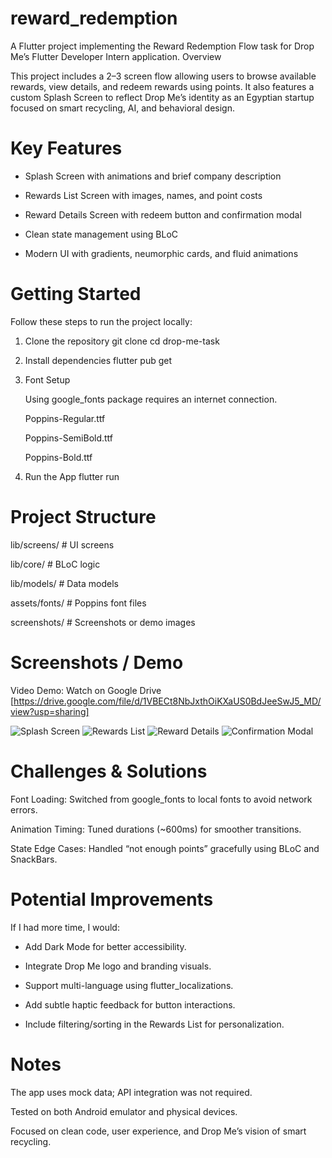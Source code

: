# reward_redemption
A Flutter project implementing the Reward Redemption Flow task for Drop Me’s Flutter Developer Intern application.
Overview

This project includes a 2–3 screen flow allowing users to browse available rewards, view details, and redeem rewards using points.
It also features a custom Splash Screen to reflect Drop Me’s identity as an Egyptian startup focused on smart recycling, AI, and behavioral design.

# Key Features

- Splash Screen with animations and brief company description

- Rewards List Screen with images, names, and point costs

- Reward Details Screen with redeem button and confirmation modal

- Clean state management using BLoC

- Modern UI with gradients, neumorphic cards, and fluid animations

# Getting Started

Follow these steps to run the project locally:

1. Clone the repository
git clone <repository-url>
cd drop-me-task

2. Install dependencies
flutter pub get

3. Font Setup
   
   Using google_fonts package requires an internet connection.

    Poppins-Regular.ttf

      Poppins-SemiBold.ttf

      Poppins-Bold.ttf
   
     
5. Run the App
flutter run

# Project Structure
lib/screens/       # UI screens 

lib/core/          # BLoC logic

lib/models/        # Data models

assets/fonts/      # Poppins font files

screenshots/       # Screenshots or demo images

# Screenshots / Demo

Video Demo: Watch on Google Drive
[https://drive.google.com/file/d/1VBECt8NbJxthOiKXaUS0BdJeeSwJ5_MD/view?usp=sharing]

![Splash Screen](assets/splash.jpg)
![Rewards List](assets/rewards.jpg)
![Reward Details](assets/reward_details.jpg)
![Confirmation Modal](assets/confirmation_modal.jpg)
 
# Challenges & Solutions

Font Loading: Switched from google_fonts to local fonts to avoid network errors.

Animation Timing: Tuned durations (~600ms) for smoother transitions.

State Edge Cases: Handled “not enough points” gracefully using BLoC and SnackBars.

# Potential Improvements

If I had more time, I would:

-  Add Dark Mode for better accessibility.

- Integrate Drop Me logo and branding visuals.

- Support multi-language using flutter_localizations.

- Add subtle haptic feedback for button interactions.

- Include filtering/sorting in the Rewards List for personalization.

# Notes

The app uses mock data; API integration was not required.

Tested on both Android emulator and physical devices.

Focused on clean code, user experience, and Drop Me’s vision of smart recycling.
